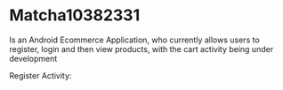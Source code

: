 # Matcha10382331
Is an Android Ecommerce Application, who currently allows users to register, login and then view products, with the cart activity being under development

Register Activity:
